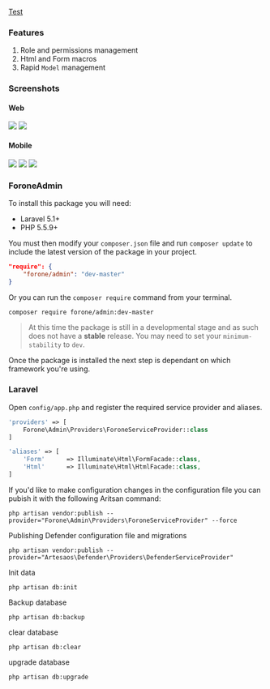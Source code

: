 [Test](#foroneadmin)

### Features

1. Role and permissions management
2. Html and Form macros
3. Rapid `Model` management

### Screenshots

#### Web

![](https://raw.githubusercontent.com/ForoneTech/screenshots/master/laravel-admin/login.png)
![](https://raw.githubusercontent.com/ForoneTech/screenshots/master/laravel-admin/roles-index.jpg)

#### Mobile

![](https://raw.githubusercontent.com/ForoneTech/screenshots/master/laravel-admin/mobile-login.png)
![](https://raw.githubusercontent.com/ForoneTech/screenshots/master/laravel-admin/mobile-roles-index.jpg)
![](https://raw.githubusercontent.com/ForoneTech/screenshots/master/laravel-admin/mobile-aside.jpg)

### ForoneAdmin

To install this package you will need:

- Laravel 5.1+
- PHP 5.5.9+

You must then modify your `composer.json` file and run `composer update` to include the latest version of the package in your project.

```json
"require": {
    "forone/admin": "dev-master"
}
```

Or you can run the `composer require` command from your terminal.

```
composer require forone/admin:dev-master
```

> At this time the package is still in a developmental stage and as such does not have a **stable** release.
> You may need to set your `minimum-stability` to `dev`.

Once the package is installed the next step is dependant on which framework you're using.

### Laravel

Open `config/app.php` and register the required service provider and aliases.

```php
'providers' => [
    Forone\Admin\Providers\ForoneServiceProvider::class
]
```

```php
'aliases' => [
    'Form'      => Illuminate\Html\FormFacade::class,
    'Html'      => Illuminate\Html\HtmlFacade::class,
]
```

If you'd like to make configuration changes in the configuration file you can pubish it with the following Aritsan command:

```
php artisan vendor:publish --provider="Forone\Admin\Providers\ForoneServiceProvider" --force
```

Publishing Defender configuration file and migrations

```
php artisan vendor:publish --provider="Artesaos\Defender\Providers\DefenderServiceProvider"
```

Init data

```
php artisan db:init
```

Backup database

```
php artisan db:backup
```

<a href="#test" id="user-content-features"></a>

clear database

```
php artisan db:clear
```

upgrade database

```
php artisan db:upgrade
```



